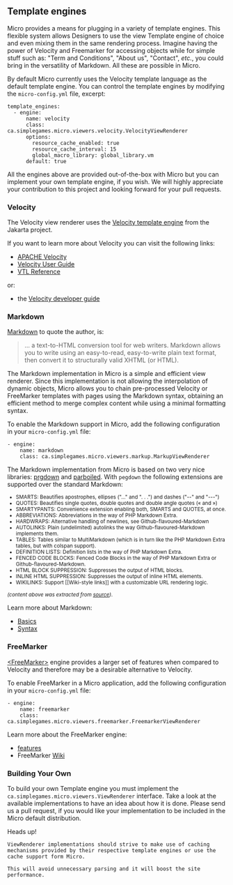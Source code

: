 ## Template engines
Micro provides a means for plugging in a variety of template engines. This flexible system allows Designers to use the view Template engine of choice and even mixing them in the same rendering process. Imagine having the power of Velocity and Freemarker for accessing objects while for simple stuff such as:  "Term and Conditions", "About us", "Contact", *etc.*, you could bring in the versatility of Markdown. All these are possible in Micro. 

By default Micro currently uses the Velocity template language as the default template engine. You can control the template engines by modifying the `micro-config.yml` file, excerpt:
    
    template_engines:
      - engine:
          name: velocity
          class: ca.simplegames.micro.viewers.velocity.VelocityViewRenderer
          options:
            resource_cache_enabled: true
            resource_cache_interval: 15
            global_macro_library: global_library.vm
          default: true

All the engines above are provided out-of-the-box with Micro but you can implement your own template engine, if you wish. We will highly appreciate your contribution to this project and looking forward for your pull requests.

### <name id="Velocity">Velocity
The Velocity view renderer uses the [Velocity template engine](http://velocity.apache.org/engine/devel/index.html) from the Jakarta project.
  
If you want to learn more about Velocity you can visit the following links:
  
  - [APACHE Velocity](http://velocity.apache.org/engine/devel/index.html)
  - [Velocity User Guide](http://velocity.apache.org/engine/devel/user-guide.html)
  - [VTL Reference](http://velocity.apache.org/engine/devel/vtl-reference-guide.html)

or:  
  - the [Velocity developer guide](http://velocity.apache.org/engine/devel/developer-guide.html)
  
### <name id="Markdown">Markdown
[Markdown](http://daringfireball.net/projects/markdown/) to quote the author, is:

> ... a text-to-HTML conversion tool for web writers. Markdown allows you to write using an easy-to-read, easy-to-write plain text format, then convert it to structurally valid XHTML (or HTML).

The Markdown implementation in Micro is a simple and efficient view renderer. Since this implementation is not allowing the interpolation of dynamic objects, Micro allows you to chain pre-processed Velocity or FreeMarker templates with pages using the Markdown syntax, obtaining an efficient method to merge complex content while using a minimal formatting syntax. 

To enable the Markdown support in Micro, add the following configuration in your `micro-config.yml` file:
    
    - engine:
        name: markdown
        class: ca.simplegames.micro.viewers.markup.MarkupViewRenderer

The Markdown implementation from Micro is based on two very nice libraries: [prgdown](https://github.com/sirthias/pegdown) and [parboiled](http://www.parboiled.org/). With `pegdown` the following extensions are supported over the standard Markdown:
<small>
  
 - SMARTS: Beautifies apostrophes, ellipses ("..." and ". . .") and dashes ("--" and "---")
 - QUOTES: Beautifies single quotes, double quotes and double angle quotes (« and »)
 - SMARTYPANTS: Convenience extension enabling both, SMARTS and QUOTES, at once.
 - ABBREVIATIONS: Abbreviations in the way of PHP Markdown Extra.
 - HARDWRAPS: Alternative handling of newlines, see Github-flavoured-Markdown
 - AUTOLINKS: Plain (undelimited) autolinks the way Github-flavoured-Markdown implements them.
 - TABLES: Tables similar to MultiMarkdown (which is in turn like the PHP Markdown Extra tables, but with colspan support).
 - DEFINITION LISTS: Definition lists in the way of PHP Markdown Extra.
 - FENCED CODE BLOCKS: Fenced Code Blocks in the way of PHP Markdown Extra or Github-flavoured-Markdown.
 - HTML BLOCK SUPPRESSION: Suppresses the output of HTML blocks.
 - INLINE HTML SUPPRESSION: Suppresses the output of inline HTML elements.
 - WIKILINKS: Support [[Wiki-style links]] with a customizable URL rendering logic.

*(content above was extracted from [source](https://github.com/sirthias/pegdown))*.
</small>

Learn more about Markdown:

 - [Basics](http://daringfireball.net/projects/markdown/basics)
 - [Syntax](http://daringfireball.net/projects/markdown/syntax)
  
### <name id="Freemarker">FreeMarker
[\<FreeMarker\>](http://freemarker.sourceforge.net/) engine provides a larger set of features when compared to Velocity and therefore may be a desirable alternative to Velocity.

To enable FreeMarker in a Micro application, add the following configuration in your `micro-config.yml` file:

    - engine:
        name: freemarker
        class: ca.simplegames.micro.viewers.freemarker.FreemarkerViewRenderer

Learn more about the FreeMarker engine:

 - [features](http://freemarker.sourceforge.net/features.html)
 - FreeMarker [Wiki](http://freemarker.org/wiki/homepage.action)
 
### Building Your Own
To build your own Template engine you must implement the `ca.simplegames.micro.viewers.ViewRenderer` interface. Take a look at the available implementations to have an idea about how it is done. Please send us a pull request, if you would like your implementation to be included in the Micro default distribution.

<span class="label label-important">Heads up!</span> 
    
    ViewRenderer implementations should strive to make use of caching mechanisms provided by their respective template engines or use the cache support form Micro. 
    
    This will avoid unnecessary parsing and it will boost the site performance.
